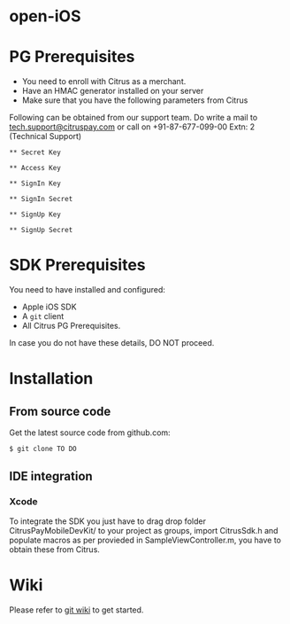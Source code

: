 open-iOS
============
# PG Prerequisites
* You need to enroll with Citrus as a merchant.
* Have an HMAC generator installed on your server
* Make sure that you have the following parameters from Citrus

Following can be obtained from our support team. Do write a mail to tech.support@citruspay.com or call on +91-87-677-099-00 Extn: 2 (Technical Support)

	** Secret Key 

	** Access Key

	** SignIn Key
 
	** SignIn Secret

	** SignUp Key

	** SignUp Secret
  	

# SDK Prerequisites

You need to have installed and configured:
* Apple iOS SDK
* A `git` client
* All Citrus PG Prerequisites.

In case you do not have these details, DO NOT proceed.

# Installation
## From source code
Get the latest source code from github.com:
```bash
$ git clone TO DO
```
## IDE integration
### Xcode

To integrate the SDK you just have to drag drop folder CitrusPayMobileDevKit/ to your project as groups, import CitrusSdk.h and populate macros as per provieded in SampleViewController.m, you have to obtain these from Citrus.

# Wiki

Please refer to [git wiki](https://github.com/citruspay/open-ios/wiki) to get started.
